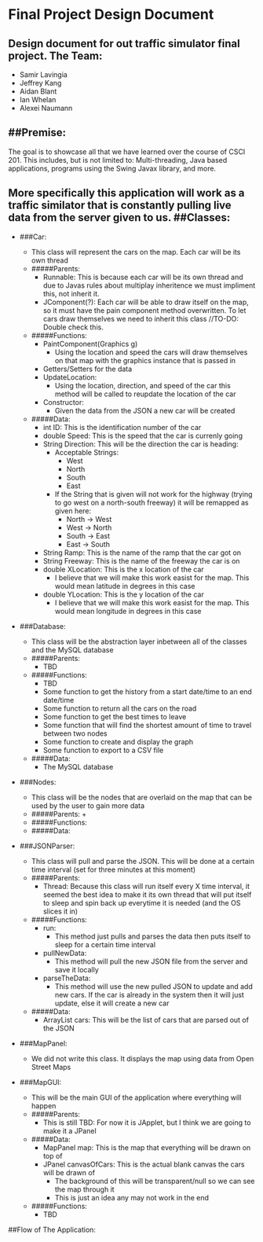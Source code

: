 # Final Project Design Document
Design document for out traffic simulator final project.
The Team:
----
+ Samir Lavingia
+ Jeffrey Kang
+ Aidan Blant
+ Ian Whelan
+ Alexei Naumann

##Premise:
----
The goal is to showcase all that we have learned over the course of CSCI 201. This includes, but is not limited to: Multi-threading, Java based applications, programs using the Swing Javax library, and more.

More specifically this application will work as a traffic similator that is constantly pulling live data from the server given to us.
##Classes:
----
+ ###Car:
	+ This class will represent the cars on the map. Each car will be its own thread
	+ #####Parents:
		+ Runnable: This is because each car will be its own thread and due to Javas rules about multiplay inheritence we must impliment this, not inherit it.
		+ JComponent(?): Each car will be able to draw itself on the map, so it must have the pain component method overwritten. To let cars draw themselves we need to inherit this class //TO-DO: Double check this.
	+ #####Functions:
		+ PaintComponent(Graphics g)
			+ Using the location and speed the cars will draw themselves on that map with the graphics instance that is passed in
		+ Getters/Setters for the data
		+ UpdateLocation:
			+ Using the location, direction, and speed of the car this method will be called to reupdate the location of the car
		+ Constructor:
			+ Given the data from the JSON a new car will be created 
	+ #####Data:
		+ int ID: This is the identification number of the car
		+ double Speed: This is the speed that the car is currenly going
		+ String Direction: This will be the direction the car is heading:
			+ Acceptable Strings:
				+ West
				+ North
				+ South
				+ East
			+ If the String that is given will not work for the highway (trying to go west on a north-south freeway) it will be remapped as given here:
				+ North -> West
				+ West -> North
				+ South -> East
				+ East -> South
		+ String Ramp: This is the name of the ramp that the car got on
		+ String Freeway: This is the name of the freeway the car is on
		+ double XLocation: This is the x location of the car
			+ I believe that we will make this work easist for the map. This would mean latitude in degrees in this case 
		+ double YLocation: This is the y location of the car
			+ I believe that we will make this work easist for the map. This would mean longitude in degrees in this case 
+ ###Database:
	+ This class will be the abstraction layer inbetween all of the classes and the MySQL database
	+ #####Parents:
		+ TBD
	+ #####Functions:
		+ TBD
		+ Some function to get the history from a start date/time to an end date/time
		+ Some function to return all the cars on the road
		+ Some function to get the best times to leave
		+ Some function that will find the shortest amount of time to travel between two nodes
		+ Some function to create and display the graph
		+ Some function to export to a CSV file
	+ #####Data:
		+ The MySQL database

+ ###Nodes:
	+ This class will be the nodes that are overlaid on the map that can be used by the user to gain more data
	+ #####Parents:
		+ 
	+ #####Functions:
	+ #####Data:
	
+ ###JSONParser:
	+ This class will pull and parse the JSON. This will be done at a certain time interval (set for three minutes at this moment)
	+ #####Parents:
		+ Thread: Because this class will run itself every X time interval, it seemed the best idea to make it its own thread that will put itself to sleep and spin back up everytime it is needed (and the OS slices it in)
	+ #####Functions:
		+ run:
			+ This method just pulls and parses the data then puts itself to sleep for a certain time interval
		+ pullNewData:
			+ This method will pull the new JSON file from the server and save it locally
		+ parseTheData:
			+ This method will use the new pulled JSON to update and add new cars. If the car is already in the system then it will just update, else it will create a new car
	+ #####Data:
		+ ArrayList <Car> cars: This will be the list of cars that are parsed out of the JSON
		
+ ###MapPanel:
	+ We did not write this class. It displays the map using data from Open Street Maps
	
+ ###MapGUI:
	+ This will be the main GUI of the application where everything will happen
	+ #####Parents:
		+ This is still TBD: For now it is JApplet, but I think we are going to make it a JPanel
	+ #####Data:
		+ MapPanel map: This is the map that everything will be drawn on top of
		+ JPanel canvasOfCars: This is the actual blank canvas the cars will be drawn of
			+ The background of this will be transparent/null so we can see the map through it
			+ This is just an idea any may not work in the end
	+ #####Functions:
		+ TBD

##Flow of The Application: